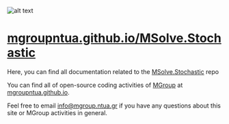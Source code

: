 ![alt text](http://mgroup.ntua.gr/wp-content/uploads/2018/05/MGroup52.png "MGroup")

[mgroupntua.github.io/MSolve.Stochastic](https://mgroupntua.github.io/MSolve.Stochastic)
===================

Here, you can find all documentation related to the [MSolve.Stochastic](https://github.com/mgroupntua/MSolve.Stochastic) repo

You can find all of open-source coding activities of [MGroup](http://mgroup.ntua.gr) at [mgroupntua.github.io](https://mgroupntua.github.io).

Feel free to email [info@mgroup.ntua.gr](mailto:info@mgroup.ntua.gr) if you have any questions about this site or MGroup
activities in general.
